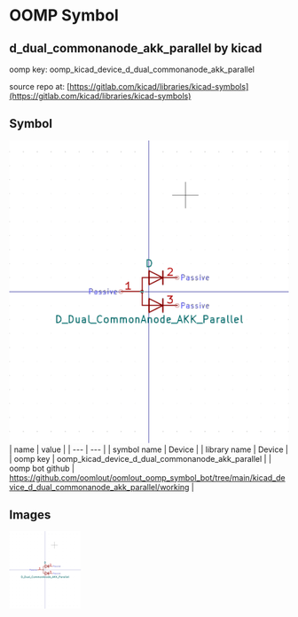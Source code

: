 # OOMP Symbol  
## d_dual_commonanode_akk_parallel  by kicad  
  
oomp key: oomp_kicad_device_d_dual_commonanode_akk_parallel  
  
source repo at: [https://gitlab.com/kicad/libraries/kicad-symbols](https://gitlab.com/kicad/libraries/kicad-symbols)  
## Symbol  
  
[![working.png](working_600.png)](working.png)  
| name | value | 
| --- | --- | 
| symbol name | Device | 
| library name | Device | 
| oomp key | oomp_kicad_device_d_dual_commonanode_akk_parallel | 
| oomp bot github | https://github.com/oomlout/oomlout_oomp_symbol_bot/tree/main/kicad_device_d_dual_commonanode_akk_parallel/working | 
## Images  
  
[![working.png](working_140.png)](working.png)  
